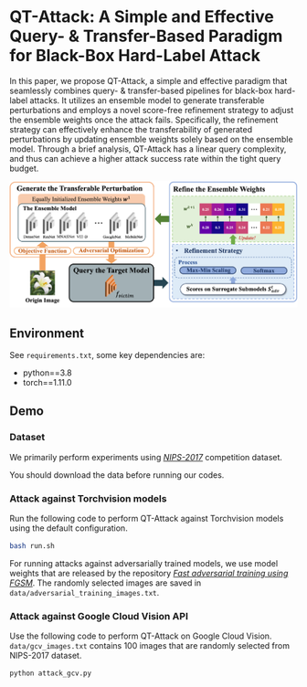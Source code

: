 # QT-Attack: A Simple and Effective Query- & Transfer-Based Paradigm for Black-Box Hard-Label Attack

In this paper, we propose QT-Attack, a simple and effective paradigm that seamlessly combines query- & transfer-based pipelines for black-box hard-label attacks. It utilizes an ensemble model to generate transferable perturbations and employs a novel score-free refinement strategy to adjust the ensemble weights once the attack fails. Specifically, the refinement strategy can effectively enhance the transferability of generated perturbations by updating ensemble weights solely based on the ensemble model. Through a brief analysis, QT-Attack has a linear query complexity, and thus can achieve a higher attack success rate within the tight query budget.

<center> 
<img src='pic/flowsheet.png' width='800px'>
</center>


## Environment
See `requirements.txt`, some key dependencies are:

* python==3.8
* torch==1.11.0 

## Demo
### Dataset
We primarily perform experiments using [*NIPS-2017*](https://www.kaggle.com/datasets/google-brain/nips-2017-adversarial-learning-development-set) competition dataset. 

You should download the data before running our codes. 

### Attack against Torchvision models
Run the following code to perform QT-Attack against Torchvision models using the default configuration.

```bash
bash run.sh 
```

For running attacks against adversarially trained models, we use model weights that are released by the repository [*Fast adversarial training using FGSM*](https://github.com/locuslab/fast_adversarial?tab=readme-ov-file#fast-adversarial-training-using-fgsm). The randomly selected images are saved in `data/adversarial_training_images.txt`.


### Attack against Google Cloud Vision API
Use the following code to perform QT-Attack on Google Cloud Vision.
`data/gcv_images.txt` contains 100 images that are randomly selected from NIPS-2017 dataset.

```bash
python attack_gcv.py
```




